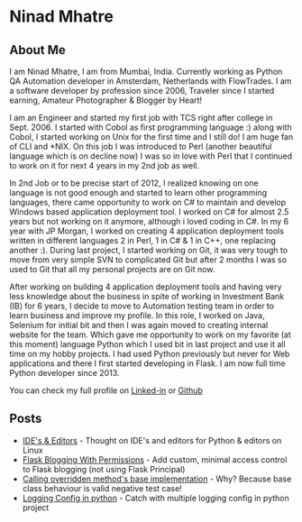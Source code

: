 # Ninad Mhatre

## About Me

I am Ninad Mhatre, I am from Mumbai, India. Currently working as Python QA Automation developer in Amsterdam, Netherlands with FlowTrades. I am a software developer by profession since 2006, Traveler since I started earning, Amateur Photographer & Blogger by Heart!
                        
I am an Engineer and started my first job with TCS right after college in Sept. 2006. I started with Cobol as first programming language :) along with Cobol, I started working on Unix for the first time and I still do! I am huge fan of CLI and *NIX. On this job I was introduced to Perl (another beautiful language which is on decline now) I was so in love with Perl that I continued to work on it for next 4 years in my 2nd job as well.
                        
In 2nd Job or to be precise start of 2012, I realized knowing on one language is not good enough and started to learn other programming
languages, there came opportunity to work on C# to maintain and develop Windows based application deployment tool. I worked on C# for
almost 2.5 years but not working on it anymore, although i loved coding in C#. In my 6 year with JP Morgan, I worked on creating 4 application deployment tools written in different languages 2 in Perl, 1 in C# & 1 in C++, one replacing another :). During last project, I started working on Git, it was very tough to move from very simple SVN to complicated Git but after 2 months I was so used to Git that all my personal projects are on Git now. 

After working on building 4 application deployment tools and having very less knowledge about the business in spite of working in Investment Bank (IB) for 6 years, I decide to move to Automation testing team in order to learn business and improve my profile. In this role, I worked on Java, Selenium for initial bit and then I was again moved to creating internal website for the team. Which gave me opportunity to work on my favorite (at this moment) language Python which I used bit in last project and use it all time on my hobby projects. I had used Python previously but never for Web applications and there I first started developing in Flask. I am now full time Python developer since 2013.
                       
You can check my full profile on [Linked-in](https://www.linkedin.com/in/ninadmhatre) or [Github](https://github.com/ninadmhatre)

## Posts

* [IDE's & Editors](ides_n_editors.md) - Thought on IDE's and editors for Python & editors on Linux
* [Flask Blogging With Permissions](flask_blogging.md) - Add custom, minimal access control to Flask blogging (not using Flask Principal)
* [Calling overridden method's base implementation](conditionally_reverting_base_to_method.md) - Why? Because base class behaviour is valid negative test case!
* [Logging Config in python](logger_config_in_python.md) - Catch with multiple logging config in python project
 
